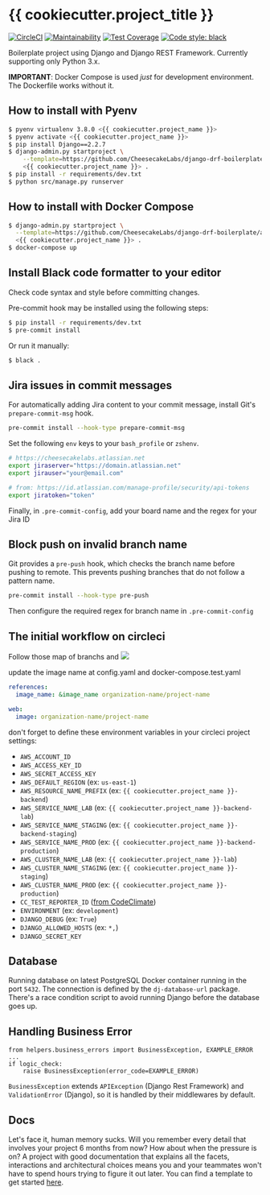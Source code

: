 # {{ cookiecutter.project_title }}

[![CircleCI](https://circleci.com/gh/CheesecakeLabs/django-drf-boilerplate.svg?style=svg)](https://circleci.com/gh/CheesecakeLabs/django-drf-boilerplate)
[![Maintainability](https://api.codeclimate.com/v1/badges/4e7d4baaeb97d8590475/maintainability)](https://codeclimate.com/github/CheesecakeLabs/django-drf-boilerplate/maintainability)
[![Test Coverage](https://api.codeclimate.com/v1/badges/4e7d4baaeb97d8590475/test_coverage)](https://codeclimate.com/github/CheesecakeLabs/django-drf-boilerplate/test_coverage)
[![Code style: black](https://img.shields.io/badge/code%20style-black-000000.svg)](https://github.com/psf/black)

Boilerplate project using Django and Django REST Framework.
Currently supporting only Python 3.x.

**IMPORTANT**:
Docker Compose is used _just_ for development environment. The Dockerfile works without it.

## How to install with Pyenv

```bash
$ pyenv virtualenv 3.8.0 <{{ cookiecutter.project_name }}>
$ pyenv activate <{{ cookiecutter.project_name }}>
$ pip install Django==2.2.7
$ django-admin.py startproject \
    --template=https://github.com/CheesecakeLabs/django-drf-boilerplate/archive/master.zip \
    <{{ cookiecutter.project_name }}> .
$ pip install -r requirements/dev.txt
$ python src/manage.py runserver
```

## How to install with Docker Compose

```bash
$ django-admin.py startproject \
  --template=https://github.com/CheesecakeLabs/django-drf-boilerplate/archive/master.zip \
  <{{ cookiecutter.project_name }}> .
$ docker-compose up
```

## Install Black code formatter to your editor

Check code syntax and style before committing changes.

Pre-commit hook may be installed using the following steps:

```bash
$ pip install -r requirements/dev.txt
$ pre-commit install
```

Or run it manually:

```bash
$ black .
```

## Jira issues in commit messages

For automatically adding Jira content to your commit message, install Git's
`prepare-commit-msg` hook.

```bash
pre-commit install --hook-type prepare-commit-msg
```

Set the following `env` keys to your `bash_profile` or `zshenv`.

```bash
# https://cheesecakelabs.atlassian.net
export jiraserver="https://domain.atlassian.net"
export jirauser="your@email.com"

# from: https://id.atlassian.com/manage-profile/security/api-tokens
export jiratoken="token"
```

Finally, in `.pre-commit-config`, add your board name and the regex for your
Jira ID

## Block push on invalid branch name

Git provides a `pre-push` hook, which checks the branch name before pushing to
remote. This prevents pushing branches that do not follow a pattern name.

```bash
pre-commit install --hook-type pre-push
```

Then configure the required regex for branch name in `.pre-commit-config`

## The initial workflow on circleci

Follow those map of branchs and
![](https://i.ibb.co/82xhB1j/Django-Boilerplate-Pipeline-1.jpg)

update the image name at config.yaml and docker-compose.test.yaml

```yaml
references:
  image_name: &image_name organization-name/project-name
```

```yaml
web:
  image: organization-name/project-name
```

don't forget to define these environment variables in your circleci project settings:

- `AWS_ACCOUNT_ID`
- `AWS_ACCESS_KEY_ID`
- `AWS_SECRET_ACCESS_KEY`
- `AWS_DEFAULT_REGION` (ex: `us-east-1`)
- `AWS_RESOURCE_NAME_PREFIX` (ex: `{{ cookiecutter.project_name }}-backend`)
- `AWS_SERVICE_NAME_LAB` (ex: `{{ cookiecutter.project_name }}-backend-lab`)
- `AWS_SERVICE_NAME_STAGING` (ex: `{{ cookiecutter.project_name }}-backend-staging`)
- `AWS_SERVICE_NAME_PROD` (ex: `{{ cookiecutter.project_name }}-backend-production`)
- `AWS_CLUSTER_NAME_LAB` (ex: `{{ cookiecutter.project_name }}-lab`)
- `AWS_CLUSTER_NAME_STAGING` (ex: `{{ cookiecutter.project_name }}-staging`)
- `AWS_CLUSTER_NAME_PROD` (ex: `{{ cookiecutter.project_name }}-production`)
- `CC_TEST_REPORTER_ID` ([from CodeClimate](https://docs.codeclimate.com/docs/finding-your-test-coverage-token))
- `ENVIRONMENT` (ex: `development`)
- `DJANGO_DEBUG` (ex: `True`)
- `DJANGO_ALLOWED_HOSTS` (ex: `*,`)
- `DJANGO_SECRET_KEY`

## Database

Running database on latest PostgreSQL Docker container running in the port `5432`. The connection is defined by the `dj-database-url` package. There's a race condition script to avoid running Django before the database goes up.

## Handling Business Error

```
from helpers.business_errors import BusinessException, EXAMPLE_ERROR
...
if logic_check:
    raise BusinessException(error_code=EXAMPLE_ERROR)
```

`BusinessException` extends `APIException` (Django Rest Framework) and `ValidationError` (Django), so it is handled by their middlewares by default.

## Docs

Let's face it, human memory sucks. Will you remember every detail that involves your project 6 months from now? How about when the pressure is on? A project with good documentation that explains all the facets, interactions and architectural choices means you and your teammates won't have to spend hours trying to figure it out later. You can find a template to get started [here](https://github.com/CheesecakeLabs/django-drf-boilerplate/wiki/Docs-Template).
